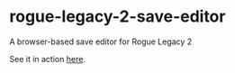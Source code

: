 # rogue-legacy-2-save-editor
A browser-based save editor for Rogue Legacy 2

See it in action [here](https://andrew-paul-thompson.github.io/rogue-legacy-2-save-editor/).
